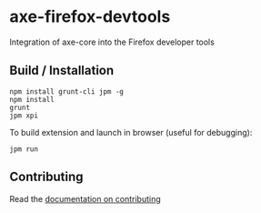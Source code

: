 # axe-firefox-devtools
Integration of axe-core into the Firefox developer tools

## Build / Installation

```
npm install grunt-cli jpm -g
npm install
grunt
jpm xpi
```

To build extension and launch in browser (useful for debugging):

```
jpm run
```

## Contributing

Read the [documentation on contributing](CONTRIBUTING.md)

